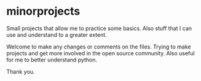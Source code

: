 # minorprojects
Small projects that allow me to practice some basics. Also stuff that I can use and understand to a greater extent.

Welcome to make any changes or comments on the files.
Trying to make projects and get more involved in the open source community.
Also useful for me to better understand python.

Thank you.
